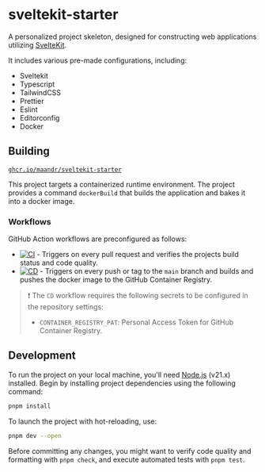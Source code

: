 # sveltekit-starter

A personalized project skeleton, designed for constructing web applications utilizing [SvelteKit](https://kit.svelte.dev/).

It includes various pre-made configurations, including:

- Sveltekit
- Typescript
- TailwindCSS
- Prettier
- Eslint
- Editorconfig
- Docker

## Building

[`ghcr.io/maandr/sveltekit-starter`](https://github.com/users/maandr/packages/container/package/sveltekit-starter)

This project targets a containerized runtime environment. The project provides a command `dockerBuild` that builds the application and bakes it into a docker image.

### Workflows

GitHub Action workflows are preconfigured as follows:

- [![CI](https://github.com/maandr/sveltekit-starter/actions/workflows/ci.yaml/badge.svg)](https://github.com/maandr/sveltekit-starter/actions/workflows/ci.yaml) - Triggers on every pull request and verifies the projects build status and code quality.
- [![CD](https://github.com/maandr/sveltekit-starter/actions/workflows/cd.yaml/badge.svg)](https://github.com/maandr/sveltekit-starter/actions/workflows/cd.yaml) - Triggers on every push or tag to the `main` branch and builds and pushes the docker image to the GitHub Container Registry.

> :exclamation: The `CD` workflow requires the following secrets to be configured in the repository settings:
>
> - `CONTAINER_REGISTRY_PAT`: Personal Access Token for GitHub Container Registry.

## Development

To run the project on your local machine, you'll need [Node.js](https://nodejs.org/en/) (v21.x) installed. Begin by installing project dependencies using the following command:

```bash
pnpm install
```

To launch the project with hot-reloading, use:

```bash
pnpm dev --open
```

Before committing any changes, you might want to verify code quality and formatting with `pnpm check`, and execute automated tests with `pnpm test`.
